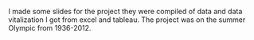 I made some slides for the project they were compiled of data and data vitalization I got from excel and tableau. The project was on the summer Olympic from 1936-2012.
